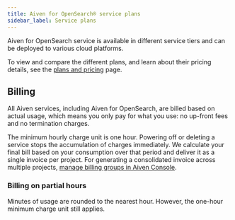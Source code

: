 ```yaml
---
title: Aiven for OpenSearch® service plans
sidebar_label: Service plans
---
```


Aiven for OpenSearch service is available in different service tiers and
can be deployed to various cloud platforms.

To view and compare the different plans, and learn about their pricing
details, see the [plans and
pricing](https://aiven.io/pricing?product=opensearch&tab=plan-pricing)
page.

## Billing

All Aiven services, including Aiven for OpenSearch, are billed based on
actual usage, which means you only pay for what you use: no up-front
fees and no termination charges.

The minimum hourly charge unit is one hour. Powering off or deleting a
service stops the accumulation of charges immediately. We calculate your
final bill based on your consumption over that period and deliver it as
a single invoice per project. For generating a consolidated invoice
across multiple projects, [manage billing groups in Aiven
Console](https://docs.aiven.io/docs/platform/howto/use-billing-groups.html).

### Billing on partial hours

Minutes of usage are rounded to the nearest hour. However, the one-hour
minimum charge unit still applies.
